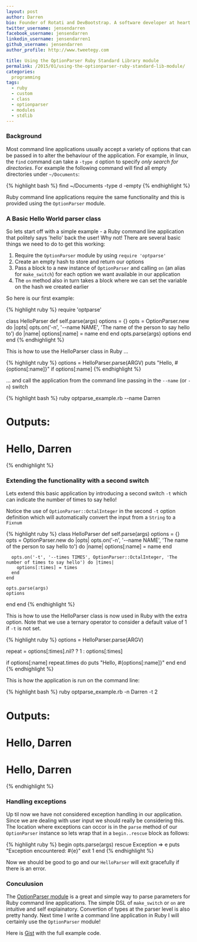 ```yaml
---
layout: post
author: Darren
bio: Founder of Rotati and DevBootstrap. A software developer at heart who also loves spending time with his family - enjoying cycling, piano, reading and playing games with his daughter Sophia.
twitter_username: jensendarren
facebook_username: jensendarren
linkedin_username: jensendarren1
github_username: jensendarren
author_profile: http://www.tweetegy.com

title: Using the OptionParser Ruby Standard Library module
permalink: /2015/01/using-the-optionparser-ruby-standard-lib-module/
categories:
  programming
tags:
  - ruby
  - custom
  - class
  - optionparser
  - modules
  - stdlib
---
```


### Background

Most command line applications usually accept a variety of options that can be passed in to alter the behaviour of the application. For example, in linux, the `find` command can take a `-type d` option to specify _only search for directories_. For example the following command will find all empty directories under `~/Documents`:

{% highlight bash %}
find ~/Documents -type d -empty
{% endhighlight %}

Ruby command line applications require the same functionality and this is provided using the `OptionParser` module.

### A Basic Hello World parser class

So lets start off with a simple example - a Ruby command line application that politely says 'hello' back the user! Why not! There are several basic things we need to do to get this working:

1. Require the `OptionParser` module by using `require 'optparse'`
2. Create an empty hash to store and return our options
3. Pass a block to a new instance of `OptionParser` and calling `on` (an alias for `make_switch`) for each option we want available in our application
4. The `on` method also in turn takes a block where we can set the variable on the
hash we created earlier

So here is our first example:

{% highlight ruby %}
require 'optparse'

class HelloParser
  def self.parse(args)
    options = {}
    opts = OptionParser.new do |opts|
      opts.on('-n', '--name NAME', 'The name of the person to say hello to') do |name|
        options[:name] = name
      end
    end
    opts.parse(args)
    options
  end
end
{% endhighlight %}

This is how to use the HelloParser class in Ruby ...

{% highlight ruby %}
options = HelloParser.parse(ARGV)
puts "Hello, #{options[:name]}" if options[:name]
{% endhighlight %}

... and call the application from the command line passing in the `--name` (or `-n`) switch

{% highlight bash %}
ruby optparse_example.rb --name Darren
# Outputs:
# Hello, Darren
{% endhighlight %}

### Extending the functionality with a second switch

Lets extend this basic application by introducing a second switch `-t` which can indicate the number of times to say hello!

Notice the use of `OptionParser::OctalInteger` in the second `-t` option definition which will automatically convert the input from a `String` to a `Fixnum`

{% highlight ruby %}
class HelloParser
  def self.parse(args)
    options = {}
    opts = OptionParser.new do |opts|
      opts.on('-n', '--name NAME', 'The name of the person to say hello to') do |name|
        options[:name] = name
      end

      opts.on('-t', '--times TIMES', OptionParser::OctalInteger, 'The number of times to say hello') do |times|
        options[:times] = times
      end
    end

    opts.parse(args)
    options
  end
end
{% endhighlight %}

This is how to use the HelloParser class is now used in Ruby with the extra option. Note that we use a ternary operator to consider a default value of 1 if `-t` is not set.

{% highlight ruby %}
options = HelloParser.parse(ARGV)

repeat = options[:times].nil? ? 1 : options[:times]

if options[:name]
  repeat.times do
    puts "Hello, #{options[:name]}"
  end
end
{% endhighlight %}

This is how the application is run on the command line:

{% highlight bash %}
ruby optparse_example.rb -n Darren -t 2
# Outputs:
# Hello, Darren
# Hello, Darren
{% endhighlight %}

### Handling exceptions

Up til now we have not considered exception handling in our application. Since we are dealing with user input we should really be considering this. The location where exceptions can occor is in the `parse` method of our `OptionParser` instance so lets wrap that in a `begin..rescue` block as follows:

{% highlight ruby %}
begin
  opts.parse(args)
rescue Exception => e
  puts "Exception encountered: #{e}"
  exit 1
end
{% endhighlight %}

Now we should be good to go and our `HelloParser` will exit gracefully if there is an error.

### Conculusion

The [OptionParser module](http://ruby-doc.org/stdlib-2.2.0/libdoc/optparse/rdoc/OptionParser.html) is a great and simple way to parse parameters for Ruby command line applications. The simple DSL of `make_switch` or `on` are intuitive and self explainatory. Convertion of types at the parser level is also pretty handy. Next time I write a command line application in Ruby I will certainly use the `OptionParser` module!

Here is [Gist](https://gist.github.com/jensendarren/0311418311ae18149081) with the full example code.





